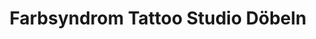 ---
title: "Farbsyndrom Tattoo Studio Döbeln"
url: /doebeln/farbsyndrom-tattoo-studio-doebeln/
shop: Tattoo
---